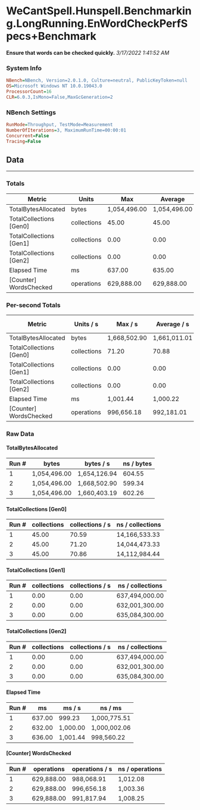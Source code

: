 ﻿# WeCantSpell.Hunspell.Benchmarking.LongRunning.EnWordCheckPerfSpecs+Benchmark
__Ensure that words can be checked quickly.__
_3/17/2022 1:41:52 AM_
### System Info
```ini
NBench=NBench, Version=2.0.1.0, Culture=neutral, PublicKeyToken=null
OS=Microsoft Windows NT 10.0.19043.0
ProcessorCount=16
CLR=6.0.3,IsMono=False,MaxGcGeneration=2
```

### NBench Settings
```ini
RunMode=Throughput, TestMode=Measurement
NumberOfIterations=3, MaximumRunTime=00:00:01
Concurrent=False
Tracing=False
```

## Data
-------------------

### Totals
|          Metric |           Units |             Max |         Average |             Min |          StdDev |
|---------------- |---------------- |---------------- |---------------- |---------------- |---------------- |
|TotalBytesAllocated |           bytes |    1,054,496.00 |    1,054,496.00 |    1,054,496.00 |            0.00 |
|TotalCollections [Gen0] |     collections |           45.00 |           45.00 |           45.00 |            0.00 |
|TotalCollections [Gen1] |     collections |            0.00 |            0.00 |            0.00 |            0.00 |
|TotalCollections [Gen2] |     collections |            0.00 |            0.00 |            0.00 |            0.00 |
|    Elapsed Time |              ms |          637.00 |          635.00 |          632.00 |            2.65 |
|[Counter] WordsChecked |      operations |      629,888.00 |      629,888.00 |      629,888.00 |            0.00 |

### Per-second Totals
|          Metric |       Units / s |         Max / s |     Average / s |         Min / s |      StdDev / s |
|---------------- |---------------- |---------------- |---------------- |---------------- |---------------- |
|TotalBytesAllocated |           bytes |    1,668,502.90 |    1,661,011.01 |    1,654,126.94 |        7,207.23 |
|TotalCollections [Gen0] |     collections |           71.20 |           70.88 |           70.59 |            0.31 |
|TotalCollections [Gen1] |     collections |            0.00 |            0.00 |            0.00 |            0.00 |
|TotalCollections [Gen2] |     collections |            0.00 |            0.00 |            0.00 |            0.00 |
|    Elapsed Time |              ms |        1,001.44 |        1,000.22 |          999.23 |            1.13 |
|[Counter] WordsChecked |      operations |      996,656.18 |      992,181.01 |      988,068.91 |        4,305.13 |

### Raw Data
#### TotalBytesAllocated
|           Run # |           bytes |       bytes / s |      ns / bytes |
|---------------- |---------------- |---------------- |---------------- |
|               1 |    1,054,496.00 |    1,654,126.94 |          604.55 |
|               2 |    1,054,496.00 |    1,668,502.90 |          599.34 |
|               3 |    1,054,496.00 |    1,660,403.19 |          602.26 |

#### TotalCollections [Gen0]
|           Run # |     collections | collections / s |ns / collections |
|---------------- |---------------- |---------------- |---------------- |
|               1 |           45.00 |           70.59 |   14,166,533.33 |
|               2 |           45.00 |           71.20 |   14,044,473.33 |
|               3 |           45.00 |           70.86 |   14,112,984.44 |

#### TotalCollections [Gen1]
|           Run # |     collections | collections / s |ns / collections |
|---------------- |---------------- |---------------- |---------------- |
|               1 |            0.00 |            0.00 |  637,494,000.00 |
|               2 |            0.00 |            0.00 |  632,001,300.00 |
|               3 |            0.00 |            0.00 |  635,084,300.00 |

#### TotalCollections [Gen2]
|           Run # |     collections | collections / s |ns / collections |
|---------------- |---------------- |---------------- |---------------- |
|               1 |            0.00 |            0.00 |  637,494,000.00 |
|               2 |            0.00 |            0.00 |  632,001,300.00 |
|               3 |            0.00 |            0.00 |  635,084,300.00 |

#### Elapsed Time
|           Run # |              ms |          ms / s |         ns / ms |
|---------------- |---------------- |---------------- |---------------- |
|               1 |          637.00 |          999.23 |    1,000,775.51 |
|               2 |          632.00 |        1,000.00 |    1,000,002.06 |
|               3 |          636.00 |        1,001.44 |      998,560.22 |

#### [Counter] WordsChecked
|           Run # |      operations |  operations / s | ns / operations |
|---------------- |---------------- |---------------- |---------------- |
|               1 |      629,888.00 |      988,068.91 |        1,012.08 |
|               2 |      629,888.00 |      996,656.18 |        1,003.36 |
|               3 |      629,888.00 |      991,817.94 |        1,008.25 |


